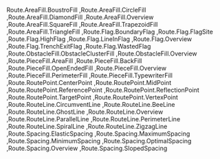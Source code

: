 Route.AreaFill.BoustroFill
,Route.AreaFill.CircleFill
,Route.AreaFill.DiamondFill
,Route.AreaFill.Overview
,Route.AreaFill.SquareFill
,Route.AreaFill.TrapezoidFill
,Route.AreaFill.TriangleFill
,Route.Flag.BoundaryFlag
,Route.Flag.FlagSite
,Route.Flag.HighFlag
,Route.Flag.LineInFlag
,Route.Flag.Overview
,Route.Flag.TrenchExitFlag
,Route.Flag.WastedFlag
,Route.ObstacleFill.ObstacleClusterFill
,Route.ObstacleFill.Overview
,Route.PieceFill.AreaFill
,Route.PieceFill.BackFill
,Route.PieceFill.OpenEndedFill
,Route.PieceFill.Overview
,Route.PieceFill.PerimeterFill
,Route.PieceFill.TypewriterFill
,Route.RoutePoint.CenterPoint
,Route.RoutePoint.MidPoint
,Route.RoutePoint.ReferencePoint
,Route.RoutePoint.ReflectionPoint
,Route.RoutePoint.TargetPoint
,Route.RoutePoint.VertexPoint
,Route.RouteLine.CircumventLine
,Route.RouteLine.BeeLine
,Route.RouteLine.GhostLine
,Route.RouteLine.Overview
,Route.RouteLine.ParallelLine
,Route.RouteLine.PerimeterLine
,Route.RouteLine.SpiralLine
,Route.RouteLine.ZigzagLine
,Route.Spacing.ElasticSpacing
,Route.Spacing.MaximumSpacing
,Route.Spacing.MinimumSpacing
,Route.Spacing.OptimalSpacing
,Route.Spacing.Overview
,Route.Spacing.SlopedSpacing